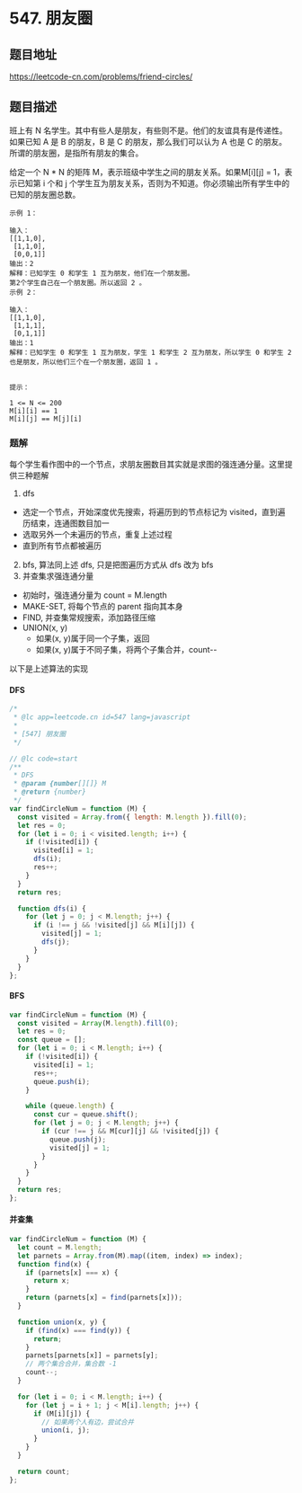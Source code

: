 # 547. 朋友圈

## 题目地址

https://leetcode-cn.com/problems/friend-circles/

## 题目描述

班上有 N 名学生。其中有些人是朋友，有些则不是。他们的友谊具有是传递性。如果已知 A 是 B 的朋友，B 是 C 的朋友，那么我们可以认为 A 也是 C 的朋友。所谓的朋友圈，是指所有朋友的集合。

给定一个 N * N 的矩阵 M，表示班级中学生之间的朋友关系。如果M[i][j] = 1，表示已知第 i 个和 j 个学生互为朋友关系，否则为不知道。你必须输出所有学生中的已知的朋友圈总数。

 
```
示例 1：

输入：
[[1,1,0],
 [1,1,0],
 [0,0,1]]
输出：2 
解释：已知学生 0 和学生 1 互为朋友，他们在一个朋友圈。
第2个学生自己在一个朋友圈。所以返回 2 。
示例 2：

输入：
[[1,1,0],
 [1,1,1],
 [0,1,1]]
输出：1
解释：已知学生 0 和学生 1 互为朋友，学生 1 和学生 2 互为朋友，所以学生 0 和学生 2 也是朋友，所以他们三个在一个朋友圈，返回 1 。
 

提示：

1 <= N <= 200
M[i][i] == 1
M[i][j] == M[j][i]
```

### 题解

每个学生看作图中的一个节点，求朋友圈数目其实就是求图的强连通分量。这里提供三种题解

1. dfs

- 选定一个节点，开始深度优先搜索，将遍历到的节点标记为 visited，直到遍历结束，连通图数目加一
- 选取另外一个未遍历的节点，重复上述过程
- 直到所有节点都被遍历

2. bfs, 算法同上述 dfs, 只是把图遍历方式从 dfs 改为 bfs
3. 并查集求强连通分量

- 初始时，强连通分量为 count = M.length
- MAKE-SET, 将每个节点的 parent 指向其本身
- FIND, 并查集常规搜索，添加路径压缩
- UNION(x, y)
  - 如果(x, y)属于同一个子集，返回
  - 如果(x, y)属于不同子集，将两个子集合并，count--

以下是上述算法的实现

#### DFS

```js
/*
 * @lc app=leetcode.cn id=547 lang=javascript
 *
 * [547] 朋友圈
 */

// @lc code=start
/**
 * DFS
 * @param {number[][]} M
 * @return {number}
 */
var findCircleNum = function (M) {
  const visited = Array.from({ length: M.length }).fill(0);
  let res = 0;
  for (let i = 0; i < visited.length; i++) {
    if (!visited[i]) {
      visited[i] = 1;
      dfs(i);
      res++;
    }
  }
  return res;

  function dfs(i) {
    for (let j = 0; j < M.length; j++) {
      if (i !== j && !visited[j] && M[i][j]) {
        visited[j] = 1;
        dfs(j);
      }
    }
  }
};
```

#### BFS

```js
var findCircleNum = function (M) {
  const visited = Array(M.length).fill(0);
  let res = 0;
  const queue = [];
  for (let i = 0; i < M.length; i++) {
    if (!visited[i]) {
      visited[i] = 1;
      res++;
      queue.push(i);
    }

    while (queue.length) {
      const cur = queue.shift();
      for (let j = 0; j < M.length; j++) {
        if (cur !== j && M[cur][j] && !visited[j]) {
          queue.push(j);
          visited[j] = 1;
        }
      }
    }
  }
  return res;
};
```

#### 并查集

```js
var findCircleNum = function (M) {
  let count = M.length;
  let parnets = Array.from(M).map((item, index) => index);
  function find(x) {
    if (parnets[x] === x) {
      return x;
    }
    return (parnets[x] = find(parnets[x]));
  }

  function union(x, y) {
    if (find(x) === find(y)) {
      return;
    }
    parnets[parnets[x]] = parnets[y];
    // 两个集合合并，集合数 -1
    count--;
  }

  for (let i = 0; i < M.length; i++) {
    for (let j = i + 1; j < M[i].length; j++) {
      if (M[i][j]) {
        // 如果两个人有边，尝试合并
        union(i, j);
      }
    }
  }

  return count;
};
```
